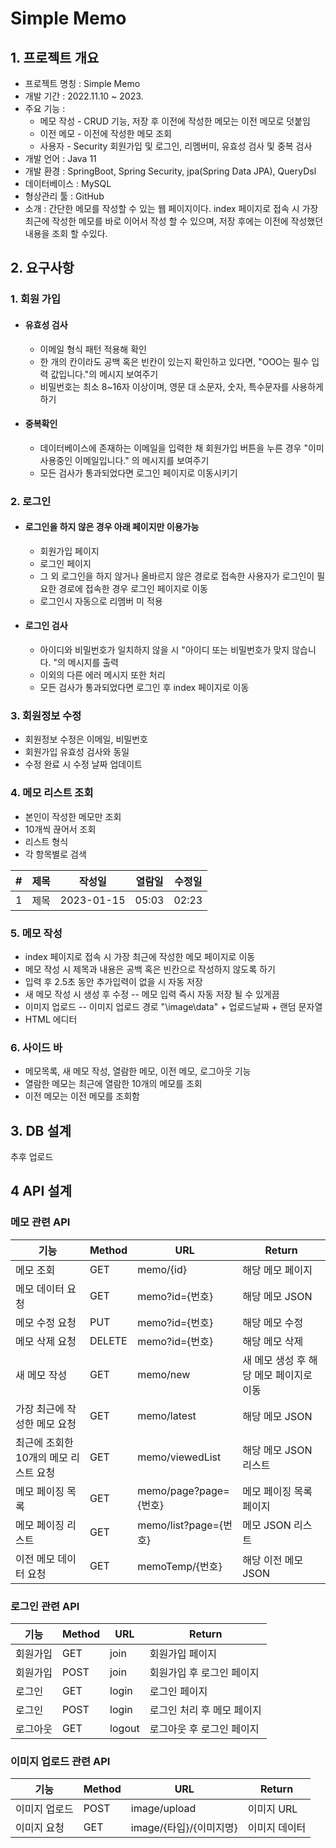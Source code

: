 # Simple Memo

## 1. 프로젝트 개요

- 프로젝트 명칭 : Simple Memo
- 개발 기간 : 2022.11.10 ~ 2023.
- 주요 기능 :
    - 메모 작성 - CRUD 기능, 저장 후 이전에 작성한 메모는 이전 메모로 덧붙임
    - 이전 메모 - 이전에 작성한 메모 조회
    - 사용자 - Security 회원가입 및 로그인, 리멤버미, 유효성 검사 및 중복 검사
- 개발 언어 : Java 11
- 개발 환경 : SpringBoot, Spring Security, jpa(Spring Data JPA), QueryDsl
- 데이터베이스 : MySQL
- 형상관리 툴 : GitHub
- 소개 : 간단한 메모를 작성할 수 있는 웹 페이지이다. index 페이지로 접속 시 가장 최근에 작성한 메모를 바로 이어서 작성 할 수 있으며, 저장 후에는 이전에 작성했던 내용을 조회 할 수있다. 

## 2. 요구사항

### 1. 회원 가입

-   #### 유효성 검사
    - 이메일 형식 패턴 적용해 확인
    - 한 개의 칸이라도 공백 혹은 빈칸이 있는지 확인하고 있다면, "OOO는 필수 입력 값입니다."의 메시지 보여주기
    - 비밀번호는 최소 8~16자 이상이며, 영문 대 소문자, 숫자, 특수문자를 사용하게 하기

-   #### 중복확인
    - 데이터베이스에 존재하는 이메일을 입력한 채 회원가입 버튼을 누른 경우 "이미 사용중인 이메일입니다." 의 메시지를 보여주기
    - 모든 검사가 통과되었다면 로그인 페이지로 이동시키기

### 2. 로그인

-   #### 로그인을 하지 않은 경우 아래 페이지만 이용가능

    - 회원가입 페이지
    - 로그인 페이지
    - 그 외 로그인을 하지 않거나 올바르지 않은 경로로 접속한 사용자가 로그인이 필요한 경로에 접속한 경우 로그인 페이지로 이동
    - 로그인시 자동으로 리멤버 미 적용

-   #### 로그인 검사 
    - 아이디와 비밀번호가 일치하지 않을 시 "아이디 또는 비밀번호가 맞지 않습니다. "의 메시지를 출력
    - 이외의 다른 에러 메시지 또한 처리
    - 모든 검사가 통과되었다면 로그인 후 index 페이지로 이동

### 3. 회원정보 수정

- 회원정보 수정은 이메일, 비밀번호
- 회원가입 유효성 검사와 동일
- 수정 완료 시 수정 날짜 업데이트

### 4. 메모 리스트 조회

- 본인이 작성한 메모만 조회
- 10개씩 끊어서 조회
- 리스트 형식
- 각 항목별로 검색

|#|제목|작성일|열람일|수정일|
|-|----|-----|-----|-----|
|1|제목|2023-01-15|05:03|02:23|

### 5. 메모 작성

- index 페이지로 접속 시 가장 최근에 작성한 메모 페이지로 이동
- 메모 작성 시 제목과 내용은 공백 혹은 빈칸으로 작성하지 않도록 하기
- 입력 후 2.5초 동안 추가입력이 없을 시 자동 저장
- 새 메모 작성 시 생성 후 수정
-- 메모 입력 즉시 자동 저장 될 수 있게끔
- 이미지 업로드
-- 이미지 업로드 경로 "\image\data\" + 업로드날짜 + 랜덤 문자열
- HTML 에디터

### 6. 사이드 바
- 메모목록, 새 메모 작성, 열람한 메모, 이전 메모, 로그아웃 기능
- 열람한 메모는 최근에 열람한 10개의 메모를 조회
- 이전 메모는 이전 메모를 조회함

## 3. DB 설계

  추후 업로드 

## 4 API 설계

### 메모 관련 API
|기능|Method|URL|Return|
|---|------|----|-----|
|메모 조회|GET|memo/{id}|해당 메모 페이지
|메모 데이터 요청|GET|memo?id={번호}|해당 메모 JSON
|메모 수정 요청|PUT|memo?id={번호}|해당 메모 수정
|메모 삭제 요청|DELETE|memo?id={번호}|해당 메모 삭제
|새 메모 작성|GET|memo/new|새 메모 생성 후 해당 메모 페이지로 이동
|가장 최근에 작성한 메모 요청|GET|memo/latest|해당 메모 JSON
|최근에 조회한 10개의 메모 리스트 요청|GET|memo/viewedList|해당 메모 JSON 리스트
|메모 페이징 목록|GET|memo/page?page={번호}|메모 페이징 목록 페이지
|메모 페이징 리스트|GET|memo/list?page={번호}|메모 JSON 리스트
|이전 메모 데이터 요청|GET|memoTemp/{번호}|해당 이전 메모 JSON

### 로그인 관련 API
|기능|Method|URL|Return|
|---|------|----|-----|
|회원가입|GET|join|회원가입 페이지
|회원가입|POST|join|회원가입 후 로그인 페이지
|로그인|GET|login|로그인 페이지
|로그인|POST|login|로그인 처리 후 메모 페이지
|로그아웃|GET|logout|로그아웃 후 로그인 페이지

### 이미지 업로드 관련 API
|기능|Method|URL|Return|
|---|------|----|-----|
|이미지 업로드|POST|image/upload|이미지 URL
|이미지 요청|GET|image/{타입}/{이미지명}|이미지 데이터
